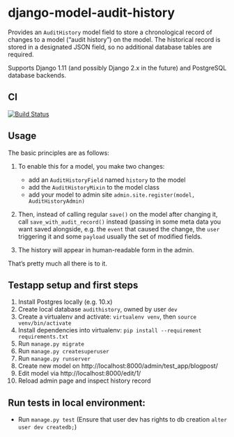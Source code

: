 # django-model-audit-history

Provides an `AuditHistory` model field to store a chronological record of changes to a model (“audit history”) on the model. The historical record is stored in a designated JSON field, so no additional database tables are required.

Supports Django 1.11 (and possibly Django 2.x in the future) and PostgreSQL database backends.

## CI

[![Build Status](https://travis-ci.org/nexto/django-model-audit-history.svg?branch=master)](https://travis-ci.org/nexto/django-model-audit-history)

## Usage

The basic principles are as follows:

1. To enable this for a model, you make two changes:

   * add an `AuditHistoryField` named `history` to the model
   * add the `AuditHistoryMixin` to the model class
   * add your model to admin site `admin.site.register(model, AuditHistoryAdmin)`

2. Then, instead of calling regular `save()` on the model after changing it, call `save_with_audit_record()` instead (passing in some meta data you want saved alongside, e.g. the `event` that caused the change, the `user` triggering it and some `payload` usually the set of modified fields.

3. The history will appear in human-readable form in the admin.

That’s pretty much all there is to it.

## Testapp setup and first steps

1. Install Postgres locally (e.g. 10.x)
2. Create local database `audithistory`, owned by user `dev`
3. Create a virtualenv and activate: `virtualenv venv`, then `source venv/bin/activate`
4. Install dependencies into virtualenv: `pip install --requirement requirements.txt`
5. Run `manage.py migrate`
6. Run `manage.py createsuperuser`
7. Run `manage.py runserver`
8. Create new model on http://localhost:8000/admin/test_app/blogpost/
9. Edit model via http://localhost:8000/edit/1/
10. Reload admin page and inspect history record

## Run tests in local environment:

* Run `manage.py test` (Ensure that user dev has rights to db creation `alter user dev createdb;`)
